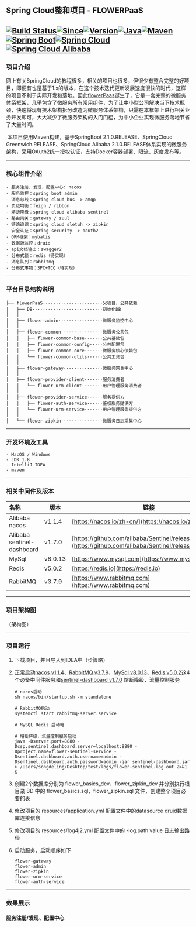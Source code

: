 ## Spring Cloud整和项目 - FLOWERPaaS

[![Build Status](https://img.shields.io/badge/build-success-brightgreen)](https://github.com/CoderOfSong/flowerPaaS)[![Since](https://img.shields.io/badge/Since-2019-199EC4.svg)](https://github.com/CoderOfSong/flowerPaaS)[![Version](https://img.shields.io/badge/Version-1.0.0-orange.svg)](https://github.com/CoderOfSong/flowerPaaS)[![Java](https://img.shields.io/badge/Java-1.8-yellow.svg)](https://www.oracle.com/technetwork/java/javase/downloads/index.html)[![Maven](https://img.shields.io/badge/Maven-3.5.4-01BC7E.svg)](https://maven.apache.org/)[![Spring Boot](https://img.shields.io/badge/SpringBoot-2.1.0.RELEASE-FF69B4.svg)](https://spring.io/projects/spring-boot/)[![Spring Cloud](https://img.shields.io/badge/SpringCloud-Greenwich.RELEASE-5DBF3D.svg)](https://spring.io/projects/spring-cloud)[![Spring Cloud Alibaba](https://img.shields.io/badge/SpringCloudAlibaba-2.1.0.RELEASE-5DBF3D.svg)](https://spring.io/projects/spring-cloud)
-----
### 项目介绍

​		网上有关SpringCloud的教程很多，相关的项目也很多，但很少有整合完整的好项目，即便有也是基于1.x的版本，在这个技术迭代更新发展速度很快的时代，这样的项目不利于实际开发和落地。因此[flowerPaas](https://github.com/CoderOfSong/flowerPaaS)诞生了，它是一套完整的微服务体系框架，几乎包含了微服务所有常用组件，为了让中小型公司解决当下技术瓶颈，快速将现有技术架构拆分改造为微服务体系架构，只需在本框架上进行相关业务开发即可，大大减少了微服务架构的入门门槛，为中小企业实现微服务落地节省了大量时间。

​		本项目使用Maven构建，基于SpringBoot 2.1.0.RELEASE、SpringCloud Greenwich.RELEASE、SpringCloud Alibaba 2.1.0.RELEASE体系实现的微服务架构，采用OAuth2统一授权认证，支持Docker容器部署、限流、灰度发布等。

--------

### 核心组件介绍

```
- 服务注册、发现、配置中心: nacos
- 服务监控：spring boot admin
- 消息总线：spring cloud bus -> amqp
- 负载均衡：feign / ribbon
- 熔断降级：spring cloud alibaba sentinel
- 路由网关：gateway / zuul
- 链路追踪：spring cloud sletuh -> zipkin
- 安全认证：spring security -> oauth2
- ORM框架：mybatis
- 数据源监控：druid
- api文档输出：swagger2
- 分布式锁：redis（待实现）
- 消息队列：rabbitmq
- 分布式事物：3PC+TCC（待实现）
```

-----

### 平台目录结构说明

```
├── flowerPaaS·······················父项目，公共依赖
│   ├── DB···························初始化DB 
│   │
│   ├── flower-admin·················微服务监控中心
│   │
│   ├── flower-common················微服务公共包
│   │   ├── flower-common-base·······公共基础包
│   │   ├── flower-common-config·····公共配置包
│   │   ├── flower-common-core·······微服务核心依赖包
│   │   └── flower-common-utils······公共工具包
│   │
│   ├── flower-gateway···············微服务网关中心
│   │
│   ├── flower-provider-client·······服务消费者
│   │   └── flower-urm-client········用户管理服务消费者
│   │
│   ├── flower-provider-service······服务提供方
│   │   ├── flower-auth-service······鉴权服务提供方
│   │   └── flower-urm-service·······用户管理服务提供方
│   │
│   └── flower-zipkin················微服务日志采集中心
```

---------

### 开发环境及工具

```
- MacOS / Windows
- JDK 1.8
- IntelliJ IDEA
- maven
```

------

### 相关中间件及版本

| 名称                       | 版本    | 链接                                                         |
| :------------------------- | ------- | ------------------------------------------------------------ |
| Alibaba nacos              | v1.1.4  | [https://nacos.io/zh-cn/](https://nacos.io/zh-cn/)           |
| Alibaba sentinel-dashboard | v1.7.0  | [https://github.com/alibaba/Sentinel/releases/tag/1.7.0](https://github.com/alibaba/Sentinel/releases/tag/1.7.0) |
| MySql                      | v8.0.13 | [https://www.mysql.com](https://www.mysql.com)               |
| Redis                      | v5.0.2  | [https://redis.io](https://redis.io)                         |
| RabbitMQ                   | v3.7.9  | [https://www.rabbitmq.com](https://www.rabbitmq.com)         |

-------

### 项目架构图

（架构图）

------

### 项目运行

1. 下载项目，并且导入到IDEA中（步骤略）

2. 正常启动[nacos v1.1.4](https://nacos.io/zh-cn/)、[RabbitMQ v3.7.9](https://www.rabbitmq.com)、[MySql v8.0.13](https://www.mysql.com)、[Redis v5.0.2](https://redis.io)这4个必备中间件服务和[sentinel-dashboard v1.7.0](https://github.com/alibaba/Sentinel/releases/tag/1.7.0) 熔断降级，流量控制服务

   ```shell
   # nacos启动
   sh nacos/bin/startup.sh -m standalone
   
   # RabbitMQ启动
   systemctl start rabbitmq-server.service
   
   # MySQL Redis 启动略
   
   # 熔断降级，流量控制服务启动
   java -Dserver.port=8880 -Dcsp.sentinel.dashboard.server=localhost:8880 -Dproject.name=flower-sentinel-service -Dsentinel.dashboard.auth.username=admin -Dsentinel.dashboard.auth.password=admin -jar sentinel-dashboard.jar > /Users/songdeling/Desktop/test/logs/flower-sentinel.log.out 2>&1 &
   ```

3. 创建2个数据库分别为 flower_basics_dev、flower_zipkin_dev 并分别执行根目录 BD 中的 flower_basics.sql、flower_zipkin.sql 文件，创建整个项目必要的表

4. 修改项目的 resources/application.yml 配置文件中的datasource druid数据库连接信息

5. 修改项目的 resources/log4j2.yml 配置文件中的 -log.path value 日志输出路径

6. 启动服务，启动顺序如下

   ```
   flower-gateway
   flower-admin
   flower-zipkin
   flower-urm-service
   flower-auth-service
   ```

--------

### 效果展示

#### 服务注册/发现、配置中心















